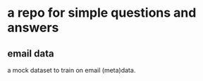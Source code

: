 # a repo for simple questions and answers

## email data

a mock dataset to train on email (meta)data.